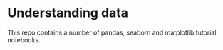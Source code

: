 # Understanding data
This repo contains a number of pandas, seaborn and matplotlib tutorial notebooks.
